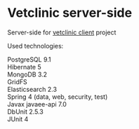 # Vetclinic server-side

Server-side for <a href="https://github.com/Boykooo/vetclinic-client-angular2">vetclinic client</a> project

Used technologies:

PostgreSQL 9.1 <br/>
Hibernate 5 <br/>
MongoDB 3.2<br/>
GridFS <br/>
Elasticsearch 2.3 </br>
Spring 4 (data, web, security, test) <br/>
Javax javaee-api 7.0 </br>
DbUnit 2.5.3 </br>
JUnit 4 </br>
